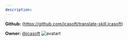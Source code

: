 ```yaml
---
description: 
---
```



**Github:** (https://github.com/jcasoft/translate-skill.jcasoft)

**Owner:** [@jcasoft](https://github.com/jcasoft) ![avatart](https://avatars0.githubusercontent.com/u/2822015?v=4)


